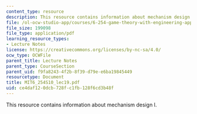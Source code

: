 ```yaml
---
content_type: resource
description: This resource contains information about mechanism design I.
file: /ol-ocw-studio-app/courses/6-254-game-theory-with-engineering-applications-spring-2010/ce4daf120dcb728fc1fb128f6cd3b48f_MIT6_254S10_lec19.pdf
file_size: 199098
file_type: application/pdf
learning_resource_types:
- Lecture Notes
license: https://creativecommons.org/licenses/by-nc-sa/4.0/
ocw_type: OCWFile
parent_title: Lecture Notes
parent_type: CourseSection
parent_uid: f9fa8243-4f2b-8f39-d79e-e6ba19845449
resourcetype: Document
title: MIT6_254S10_lec19.pdf
uid: ce4daf12-0dcb-728f-c1fb-128f6cd3b48f
---
```

This resource contains information about mechanism design I.